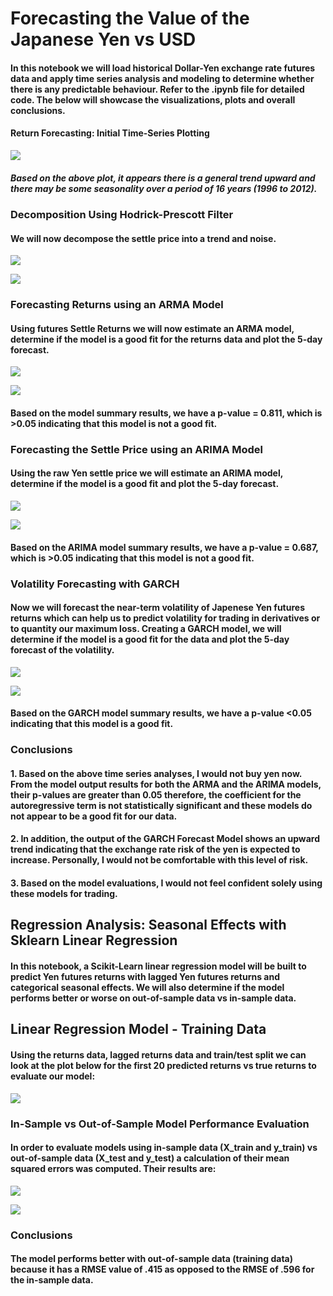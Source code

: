 # Forecasting the Value of the Japanese Yen vs USD  
#### In this notebook we will load historical Dollar-Yen exchange rate futures data and apply time series analysis and modeling to determine whether there is any predictable behaviour. Refer to the .ipynb file for detailed code. The below will showcase the visualizations, plots and overall conclusions. 

#### Return Forecasting: Initial Time-Series Plotting

![](images/timeseriesplot.png)

##### Based on the above plot, it appears there is a general trend upward and there may be some seasonality over a period of 16 years (1996 to 2012). 

### Decomposition Using Hodrick-Prescott Filter 
#### We will now decompose the settle price into a trend and noise. 

![](images/settlevstrend.png)

![](images/futuresnoise.png)

### Forecasting Returns using an ARMA Model 
####  Using futures Settle Returns we will now estimate an ARMA model, determine if the model is a good fit for the returns data and plot the 5-day forecast.

![](images/armamodel.jpeg)

![](images/5dayforecast1.png)


#### Based on the model summary results, we have a p-value = 0.811, which is >0.05 indicating that this model is not a good fit. 

### Forecasting the Settle Price using an ARIMA Model
#### Using the raw Yen settle price we will estimate an ARIMA model, determine if the model is a good fit and plot the 5-day forecast.

![](images/arima.jpeg)

![](images/5dayfuturesprice.png)

#### Based on the ARIMA model summary results, we have a p-value = 0.687, which is >0.05 indicating that this model is not a good fit. 


### Volatility Forecasting with GARCH 
#### Now we will forecast the near-term volatility of Japenese Yen futures returns which can help us to predict volatility for trading in derivatives or to quantity our maximum loss. Creating a GARCH model, we will determine if the model is a good fit for the data and plot the 5-day forecast of the volatility.

![](images/GARCH.jpeg)

![](images/5dayforecast2.png)

#### Based on the GARCH model summary results, we have a p-value <0.05 indicating that this model is a good fit. 

### Conclusions
#### 1. Based on the above time series analyses, I would not buy yen now. From the model output results for both the ARMA and the ARIMA models,  their p-values are greater than 0.05 therefore, the coefficient for the autoregressive term is not statistically significant and these models do not appear to be a good fit for our data. 
#### 2. In addition, the output of the GARCH Forecast Model shows an upward trend indicating that the exchange rate risk of the yen is expected to increase. Personally, I would not be comfortable with this level of risk. 
#### 3. Based on the model evaluations, I would not feel confident solely using these models for trading. 


## Regression Analysis: Seasonal Effects with Sklearn Linear Regression
#### In this notebook, a Scikit-Learn linear regression model will be built to predict Yen futures returns with lagged Yen futures returns and categorical seasonal effects. We will also determine if the model performs better or worse on out-of-sample data vs in-sample data. 

## Linear Regression Model - Training Data 

#### Using the returns data, lagged returns data and train/test split we can look at the plot below for the first 20 predicted returns vs true returns to evaluate our model: 

![](images/predictions.jpeg)

### In-Sample vs Out-of-Sample Model Performance Evaluation 
#### In order to evaluate models using in-sample data (X_train and y_train) vs out-of-sample data (X_test and y_test) a calculation of their mean squared errors was computed. Their results are:

![](images/RMSE.jpeg)

![](images/RMSEOut.jpeg)

### Conclusions
#### The model performs better with out-of-sample data (training data) because it has a RMSE value of .415 as opposed to the RMSE of .596 for the in-sample data.

